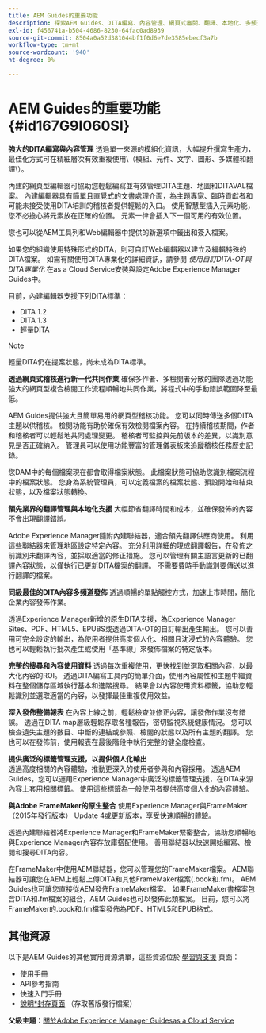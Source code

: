```yaml
---
title: AEM Guides的重要功能
description: 探索AEM Guides、DITA編寫、內容管理、網頁式審閱、翻譯、本地化、多頻道發佈和FrameMaker整合的關鍵功能。
exl-id: f456741a-b504-4686-8230-64fac0ad8939
source-git-commit: 8504a0a52d381044bf1f0d6e7de3585ebecf3a7b
workflow-type: tm+mt
source-wordcount: '940'
ht-degree: 0%

---
```


# AEM Guides的重要功能 {#id167G9I060SI}

**強大的DITA編寫與內容管理**
透過單一來源的模組化資訊，大幅提升撰寫生產力，最佳化方式可在精細層次有效重複使用\（模組、元件、文字、圖形、多媒體和翻譯\）。

內建的網頁型編輯器可協助您輕鬆編寫並有效管理DITA主題、地圖和DITAVAL檔案。 內建編輯器具有簡單且直覺式的文書處理介面，為主題專家、臨時貢獻者和可能未接受使用DITA培訓的稽核者提供輕鬆的入口。 使用智慧型插入元素功能，您不必擔心將元素放在正確的位置。 元素一律會插入下一個可用的有效位置。

您也可以從AEM工具列和Web編輯器中提供的新選項中籤出和簽入檔案。

如果您的組織使用特殊形式的DITA，則可自訂Web編輯器以建立及編輯特殊的DITA檔案。 如需有關使用DITA專業化的詳細資訊，請參閱 *使用自訂DITA-OT與DITA專業化* 在as a Cloud Service安裝與設定Adobe Experience Manager Guides中。

目前，內建編輯器支援下列DITA標準：

* DITA 1.2
* DITA 1.3
* 輕量DITA


>[!NOTE]
>
> 輕量DITA仍在提案狀態，尚未成為DITA標準。

**透過網頁式稽核進行新一代共同作業**
確保多作者、多檢閱者分散的團隊透過功能強大的網頁型複合檢閱工作流程順暢地共同作業，將程式中的手動錯誤範圍降至最低。

AEM Guides提供強大且簡單易用的網頁型稽核功能。 您可以同時傳送多個DITA主題以供稽核。 檢閱功能有助於確保有效檢閱檔案內容。 在持續稽核期間，作者和稽核者可以輕鬆地共同處理變更。 稽核者可監控與先前版本的差異，以識別意見是否正確納入。 管理員可以使用功能豐富的管理儀表板來追蹤稽核任務歷史記錄。

您DAM中的每個檔案現在都會取得檔案狀態。 此檔案狀態可協助您識別檔案流程中的檔案狀態。 您身為系統管理員，可以定義檔案的檔案狀態、預設開始和結束狀態，以及檔案狀態轉換。

**領先業界的翻譯管理與本地化支援**
大幅節省翻譯時間和成本，並確保發佈的內容不會出現翻譯錯誤。

Adobe Experience Manager隨附內建聯結器，適合領先翻譯供應商使用。 利用這些聯結器來管理地區設定特定內容。 充分利用詳細的現成翻譯報告，在發佈之前識別未翻譯內容，並採取適當的修正措施。 您可以管理有關主語言更新的已翻譯內容狀態，以僅執行已更新DITA檔案的翻譯。 不需要費時手動識別要傳送以進行翻譯的檔案。

**同級最佳的DITA內容多頻道發佈**
透過順暢的單點觸控方式，加速上市時間，簡化企業內容發佈作業。

透過Experience Manager新增的原生DITA支援，為Experience Manager Sites、PDF、HTML5、EPUBS或透過DITA-OT的自訂輸出產生輸出。 您可以善用可完全設定的輸出，為使用者提供高度個人化、相關且沈浸式的內容體驗。 您也可以輕鬆執行批次產生或使用「基準線」來發佈檔案的特定版本。

**完整的搜尋和內容使用資料**
透過每次重複使用，更快找到並選取相關內容，以最大化內容的ROI。 透過DITA編寫工具內的簡單介面，使用內容屬性和主題中繼資料在整個儲存區域執行基本和進階搜尋。 結果會以內容使用資料標籤，協助您輕鬆識別並選取適當的內容，以發揮最佳重複使用效益。

**深入發佈整備報表**
在內容上線之前，輕鬆檢查並修正內容，讓發佈作業沒有錯誤。 透過在DITA map層級輕鬆存取各種報告，密切監視系統健康情況。 您可以檢查遺失主題的數目、中斷的連結或參照、檢閱的狀態以及所有主題的翻譯。 您也可以在發佈前，使用報表在最後階段中執行完整的健全度檢查。

**提供廣泛的標籤管理支援，以提供個人化輸出**\
透過高度相關的內容體驗，推動更深入的使用者參與和內容採用。 透過AEM Guides，您可以運用Experience Manager中廣泛的標籤管理支援，在DITA來源內容上套用相關標籤。 使用這些標籤為一般使用者提供高度個人化的內容體驗。

**與Adobe FrameMaker的原生整合**
使用Experience Manager與FrameMaker（2015年發行版本） Update 4或更新版本，享受快速順暢的體驗。

透過內建聯結器將Experience Manager和FrameMaker緊密整合，協助您順暢地與Experience Manager內容存放庫搭配使用。 善用聯結器以快速開始編寫、檢閱和搜尋DITA內容。

在FrameMaker中使用AEM聯結器，您可以管理您的FrameMaker檔案。 AEM聯結器可讓您在AEM上輕鬆上傳DITA和其他FrameMaker檔案(.book和.fm)。 AEM Guides也可讓您直接從AEM發佈FrameMaker檔案。 如果FrameMaker書檔案包含DITA和.fm檔案的組合，AEM Guides也可以發佈此類檔案。 目前，您可以將FrameMaker的.book和.fm檔案發佈為PDF、HTML5和EPUB格式。

## 其他資源

以下是AEM Guides的其他實用資源清單，這些資源位於 [學習與支援](https://helpx.adobe.com/support/xml-documentation-for-experience-manager.html) 頁面：

* 使用手冊
* API參考指南
* 快速入門手冊
* [說明*封存頁面](https://helpx.adobe.com/xml-documentation-for-experience-manager/archive.html) （存取舊版發行檔案）

**父級主題：**[&#x200B;關於Adobe Experience Manager Guidesas a Cloud Service](intro.md)
